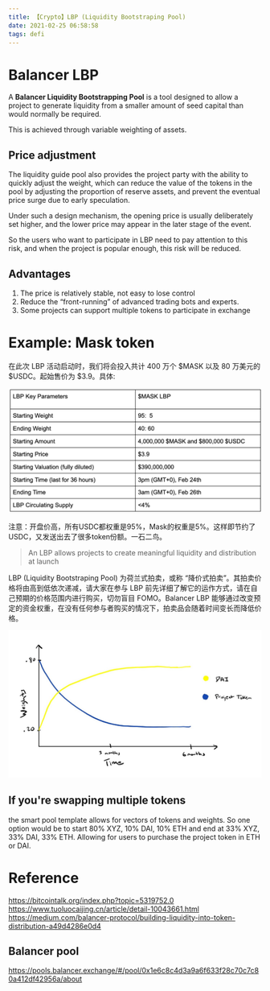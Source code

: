 ```yaml
---
title: 【Crypto】LBP (Liquidity Bootstraping Pool)
date: 2021-02-25 06:58:58
tags: defi
---
```


# Balancer LBP

A __Balancer Liquidity Bootstrapping Pool__ is a tool designed to allow a project to generate liquidity from a smaller amount of seed capital than would normally be required. 

This is achieved through variable weighting of assets.

## Price adjustment

The liquidity guide pool also provides the project party with the ability to quickly adjust the weight, which can reduce the value of the tokens in the pool by adjusting the proportion of reserve assets, and prevent the eventual price surge due to early speculation. 

Under such a design mechanism, the opening price is usually deliberately set higher, and the lower price may appear in the later stage of the event.

So the users who want to participate in LBP need to pay attention to this risk, and when the project is popular enough, this risk will be reduced.

## Advantages

1. The price is relatively stable, not easy to lose control
2. Reduce the “front-running” of advanced trading bots and experts.
3. Some projects can support multiple tokens to participate in exchange

# Example: Mask token

在此次 LBP 活动启动时，我们将会投入共计 400 万个 $MASK 以及 80 万美元的 $USDC。起始售价为 $3.9。具体:

![](/images/lbp-balancer-mask.png)

注意：开盘价高，所有USDC都权重是95%，Mask的权重是5%。这样即节约了USDC，又发送出去了很多token份额。一石二鸟。

> An LBP allows projects to create meaningful liquidity and distribution at launch

LBP (Liquidity Bootstraping Pool) 为荷兰式拍卖，或称 “降价式拍卖”。其拍卖价格将由高到低依次递减，请大家在参与 LBP 前先详细了解它的运作方式，请在自己预期的价格范围内进行购买，切勿盲目 FOMO。Balancer LBP 能够通过改变预定的资金权重，在没有任何参与者购买的情况下，拍卖品会随着时间变长而降低价格。

![](/images/lbp-Exponential-Example-Pool-Weights.jpg)

## If you're swapping multiple tokens

the smart pool template allows for vectors of tokens and weights. So one option would be to start 80% XYZ, 10% DAI, 10% ETH and end at 33% XYZ, 33% DAI, 33% ETH. Allowing for users to purchase the project token in ETH or DAI.

# Reference

https://bitcointalk.org/index.php?topic=5319752.0
https://www.tuoluocaijing.cn/article/detail-10043661.html
https://medium.com/balancer-protocol/building-liquidity-into-token-distribution-a49d4286e0d4

## Balancer pool

https://pools.balancer.exchange/#/pool/0x1e6c8c4d3a9a6f633f28c70c7c80a412df42956a/about
